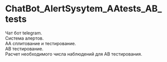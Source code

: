 # ChatBot_AlertSysytem_AAtests_AB_tests  
Чат бот telegram.  
Система алертов.  
АА сплитование и тестирование.  
АВ тестирование.  
Расчет необходимого числа наблюдений для АВ тестирования.

